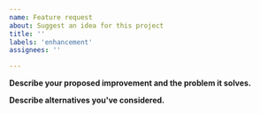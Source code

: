 ```yaml
---
name: Feature request
about: Suggest an idea for this project
title: ''
labels: 'enhancement'
assignees: ''

---
```


<!--
Thank you for suggesting a feature! Before you continue, please make sure that you have

- searched the issue tracker for similar issues (including closed issues): https://github.com/arranstewart/pytwine/issues

So that bugs and defects aren't hidden by other issues,
any proposed features and feature requests are maintained as *closed* issues on
GitHub with the labels "enhancement" and "incomplete" --
see here:
<https://github.com/arranstewart/pytwine/issues?q=is%3Aissue+is%3Aclosed+label%3Aenhancement+label%3Aincomplete>


-->

**Describe your proposed improvement and the problem it solves.**

**Describe alternatives you've considered.**

